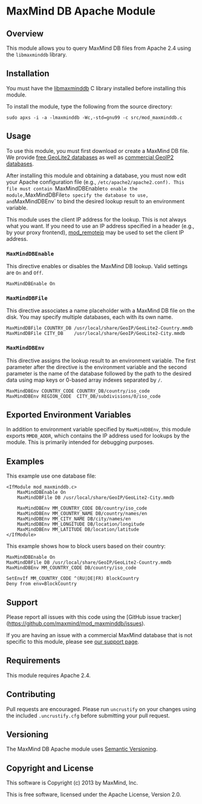 # MaxMind DB Apache Module #

## Overview ##

This module allows you to query MaxMind DB files from Apache 2.4 using the
`libmaxminddb` library.

## Installation ##

You must have the [libmaxminddb](https://github.com/maxmind/libmaxminddb) C
library installed before installing this module.

To install the module, type the following from the source directory:

    sudo apxs -i -a -lmaxminddb -Wc,-std=gnu99 -c src/mod_maxminddb.c

## Usage ##

To use this module, you must first download or create a MaxMind DB file. We
provide [free GeoLite2 databases](http://dev.maxmind.com/geoip/geoip2/geolite2)
as well as [commercial GeoIP2 databases](http://www.maxmind.com/en/geolocation_landing).

After installing this module and obtaining a database, you must now edit your
Apache configuration file (e.g., `/etc/apache2/apache2.conf). This file must
contain `MaxMindDBEnable` to enable the module, `MaxMindDBFile` to specify the
database to use, and `MaxMindDBEnv` to bind the desired lookup result to an
environment variable.

This module uses the client IP address for the lookup. This is not always what
you want. If you need to use an IP address specified in a header (e.g., by
your proxy frontend),
[mod_remoteip](http://httpd.apache.org/docs/current/mod/mod_remoteip.html) may
be used to set the client IP address.

### `MaxMindDBEnable` ###

This directive enables or disables the MaxMind DB lookup. Valid settings are
`On` and `Off`.

    MaxMindDBEnable On

### `MaxMindDBFile` ###

This directive associates a name placeholder with a MaxMind DB file on the
disk. You may specify multiple databases, each with its own name.

    MaxMindDBFile COUNTRY_DB /usr/local/share/GeoIP/GeoLite2-Country.mmdb
    MaxMindDBFile CITY_DB    /usr/local/share/GeoIP/GeoLite2-City.mmdb

### `MaxMindDBEnv` ###

This directive assigns the lookup result to an environment variable. The first
parameter after the directive is the environment variable and the second
parameter is the name of the database followed by the path to the desired
data using map keys or 0-based array indexes separated by `/`.

    MaxMindDBEnv COUNTRY_CODE COUNTRY_DB/country/iso_code
    MaxMindDBEnv REGION_CODE  CITY_DB/subdivisions/0/iso_code

## Exported Environment Variables ##

In addition to environment variable specified by `MaxMindDBEnv`, this module
exports `MMDB_ADDR`, which contains the IP address used for lookups by the
module. This is primarily intended for debugging purposes.

## Examples ##

This example use one database file:

    <IfModule mod_maxminddb.c>
        MaxMindDBEnable On
        MaxMindDBFile DB /usr/local/share/GeoIP/GeoLite2-City.mmdb

        MaxMindDBEnv MM_COUNTRY_CODE DB/country/iso_code
        MaxMindDBEnv MM_COUNTRY_NAME DB/country/names/en
        MaxMindDBEnv MM_CITY_NAME DB/city/names/en
        MaxMindDBEnv MM_LONGITUDE DB/location/longitude
        MaxMindDBEnv MM_LATITUDE DB/location/latitude
    </IfModule>

This example shows how to block users based on their country:

    MaxMindDBEnable On
    MaxMindDBFile DB /usr/local/share/GeoIP/GeoLite2-Country.mmdb
    MaxMindDBEnv MM_COUNTRY_CODE DB/country/iso_code

    SetEnvIf MM_COUNTRY_CODE ^(RU|DE|FR) BlockCountry
    Deny from env=BlockCountry

## Support ##

Please report all issues with this code using the [GitHub issue tracker]
(https://github.com/maxmind/mod_maxminddb/issues).

If you are having an issue with a commercial MaxMind database that is not
specific to this module, please see [our support
page](http://www.maxmind.com/en/support).

## Requirements ##

This module requires Apache 2.4.

## Contributing ##

Pull requests are encouraged. Please run `uncrustify` on your changes using
the included `.uncrustify.cfg` before submitting your pull request.

## Versioning ##

The MaxMind DB Apache module uses [Semantic Versioning](http://semver.org/).

## Copyright and License ##

This software is Copyright (c) 2013 by MaxMind, Inc.

This is free software, licensed under the Apache License, Version 2.0.
